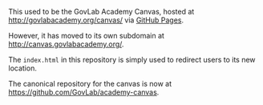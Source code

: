 This used to be the GovLab Academy Canvas, hosted at
http://govlabacademy.org/canvas/ via [GitHub Pages](https://pages.github.com/).

However, it has moved to its own subdomain at http://canvas.govlabacademy.org/.

The `index.html` in this repository is simply used to redirect users to
its new location.

The canonical repository for the canvas is now
at https://github.com/GovLab/academy-canvas.
